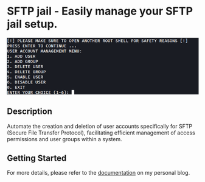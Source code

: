 # SFTP jail - Easily manage your SFTP jail setup.

![JailedSFTP Logo](https://raw.githubusercontent.com/0xyassine/logo/main/sftp-jail.png)

## Description

Automate the creation and deletion of user accounts specifically for SFTP (Secure File Transfer Protocol), facilitating efficient management of access permissions and user groups within a system.

## Getting Started

For more details, please refer to the [documentation](https://blog.byteninja.net/jailed-sftp/) on my personal blog.
